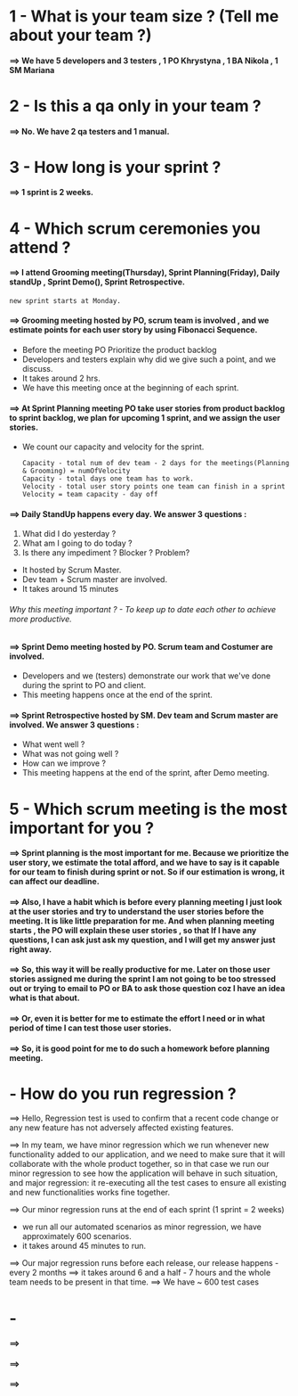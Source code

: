 
# 1 - What is your team size ? (Tell me about your team ?) 

#### ==> We have 5 developers and 3 testers , 1 PO Khrystyna , 1 BA Nikola , 1 SM Mariana

# 2 - Is this a qa only in your team ?

#### ==> No. We have 2 qa testers and 1 manual. 


# 3 - How long is your sprint ?

#### ==> 1 sprint is 2 weeks.  

# 4 - Which scrum ceremonies you attend ?

#### ==> I attend Grooming meeting(Thursday), Sprint Planning(Friday), Daily standUp , Sprint Demo(), Sprint Retrospective. 
    new sprint starts at Monday.

#### ==> Grooming meeting hosted by PO, scrum team is involved , and we estimate points for each user story by using Fibonacci Sequence.

- Before the meeting PO Prioritize the product backlog
- Developers and testers explain why did we give such a point, and we discuss.
- It takes around 2 hrs.
- We have this meeting once at the beginning of each sprint.

#### ==> At Sprint Planning meeting PO take user stories from product backlog to sprint backlog, we plan for upcoming 1 sprint, and we assign the user stories. 
- We count our capacity and velocity for the sprint.


      Capacity - total num of dev team - 2 days for the meetings(Planning & Grooming) = numOfVelocity
      Capacity - total days one team has to work.
      Velocity - total user story points one team can finish in a sprint
      Velocity = team capacity - day off

#### ==> Daily StandUp happens every day. We answer 3 questions : 
1) What did I do yesterday ? 
2) What am I going to do today ?
3) Is there any impediment ? Blocker ? Problem?
- It hosted by Scrum Master.
- Dev team + Scrum master are involved.
- It takes around 15 minutes
###### Why this meeting important ? - To keep up to date each other to achieve more productive.

#### ==> Sprint Demo meeting hosted by PO. Scrum team and Costumer are involved. 
- Developers and we (testers) demonstrate our work that we've done during the sprint to PO and client. 
- This meeting happens once at the end of the sprint.

#### ==> Sprint Retrospective hosted by SM. Dev team and Scrum master are involved. We answer 3 questions : 
- What went well ?
- What was not going well ?
- How can we improve ?
- This meeting happens at the end of the sprint, after Demo meeting.

# 5 - Which scrum meeting is the most important for you ?

#### ==> Sprint planning is the most important for me. Because we prioritize the user story, we estimate the total afford, and we have to say is it capable for our team to finish during sprint or not. So if our estimation is wrong, it can affect our deadline.

#### ==> Also, I have a habit which is before every planning meeting I just look at the user stories and try to understand the user stories before the meeting. It is like little preparation for me. And when planning meeting starts , the PO will explain these user stories , so that If I have any questions, I can ask just ask my question, and I will get my answer just right away.
#### ==> So, this way it will be really productive for me. Later on those user stories assigned me during the sprint I am not going to be too stressed out or trying to email to PO or BA to ask those question coz I have an idea what is that about. 

#### ==> Or, even it is better for me to estimate the effort I need or in what period of time I can test those user stories. 

#### ==> So, it is good point for me to do such a homework before planning meeting.

#  - How do you run regression ?
==> Hello, Regression test is used to confirm that a recent code change or any new feature has not adversely affected existing features.

==> In my team, we have minor regression which we run whenever new functionality added to our application,  and we need to make sure that it will collaborate with the whole product together, so in that case we run our minor regression to see how the application will behave in such situation, and major regression: it re-executing all the test cases to ensure all existing and new functionalities works fine together.

==> Our minor regression runs at the end of each sprint (1 sprint = 2 weeks)
- we run all our automated scenarios as minor regression, we have approximately 600 scenarios.
- it takes around 45 minutes to run.

==> Our major regression runs before each release, our release happens - every 2 months
==> it takes around 6 and a half - 7 hours and the whole team needs to be present in that time.
==> We have ~ 600 test cases 

#  - 

#### ==> 
#### ==>
#### ==>
